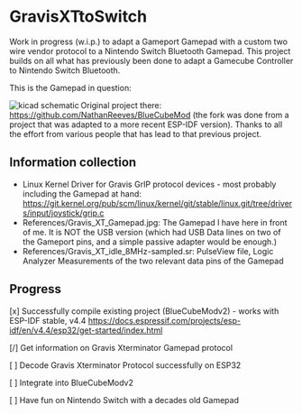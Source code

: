 # GravisXTtoSwitch

Work in progress (w.i.p.) to adapt a Gameport Gamepad with a custom two wire vendor protocol to a Nintendo Switch Bluetooth Gamepad. This project builds on all what has previously been done to adapt a Gamecube Controller to Nintendo Switch Bluetooth.

This is the Gamepad in question:

<img align="left" src="https://raw.githubusercontent.com/bluesceada/GravisXTtoSwitch/References/Gravis_XT_Gamepad.jpg" alt="kicad schematic"/>

Original project there: https://github.com/NathanReeves/BlueCubeMod (the fork was done from a project that was adapted to a more recent ESP-IDF version). Thanks to all the effort from various people that has lead to that previous project.

## Information collection

 - Linux Kernel Driver for Gravis GrIP protocol devices - most probably including the Gamepad at hand: https://git.kernel.org/pub/scm/linux/kernel/git/stable/linux.git/tree/drivers/input/joystick/grip.c
 - References/Gravis_XT_Gamepad.jpg: The Gamepad I have here in front of me. It is NOT the USB version (which had USB Data lines on two of the Gameport pins, and a simple passive adapter would be enough.)
 - References/Gravis_XT_idle_8MHz-sampled.sr: PulseView file, Logic Analyzer Measurements of the two relevant data pins of the Gamepad

## Progress

[x] Successfully compile existing project (BlueCubeModv2) - works with ESP-IDF stable, v4.4 https://docs.espressif.com/projects/esp-idf/en/v4.4/esp32/get-started/index.html

[/] Get information on Gravis Xterminator Gamepad protocol

[ ] Decode Gravis Xterminator Protocol successfully on ESP32

[ ] Integrate into BlueCubeModv2

[ ] Have fun on Nintendo Switch with a decades old Gamepad

